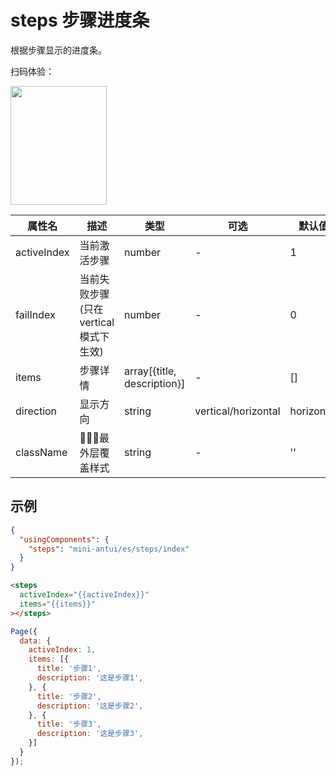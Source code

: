 # steps 步骤进度条

根据步骤显示的进度条。

扫码体验：

<img src="https://gw.alipayobjects.com/zos/rmsportal/yTQSJcsYUNRmaVAqbwkM.jpeg" width="154" height="190" />


| 属性名 | 描述 | 类型 | 可选 | 默认值 | 必选 |
|----|----|----|----|----|----|
| activeIndex | 当前激活步骤 | number | - | 1 | true |
| failIndex | 当前失败步骤(只在vertical模式下生效) | number | - | 0 | false |
| items | 步骤详情 | array[{title, description}] | - | [] | true |
| direction | 显示方向 | string | vertical/horizontal | horizontal | false |
| className | 最外层覆盖样式 | string | - | '' | false |


## 示例

```json
{
  "usingComponents": {
    "steps": "mini-antui/es/steps/index"
  }
}
```

```html
<steps 
  activeIndex="{{activeIndex}}"
  items="{{items}}"
></steps>
```

```javascript
Page({
  data: {
    activeIndex: 1,
    items: [{
      title: '步骤1',
      description: '这是步骤1',
    }, {
      title: '步骤2',
      description: '这是步骤2',
    }, {
      title: '步骤3',
      description: '这是步骤3',
    }]
  }
});
```